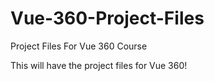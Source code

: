 # Vue-360-Project-Files
Project Files For Vue 360 Course

This will have the project files for Vue 360!
